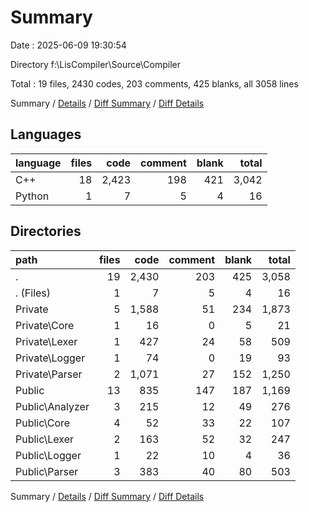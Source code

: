 # Summary

Date : 2025-06-09 19:30:54

Directory f:\\LisCompiler\\Source\\Compiler

Total : 19 files,  2430 codes, 203 comments, 425 blanks, all 3058 lines

Summary / [Details](details.md) / [Diff Summary](diff.md) / [Diff Details](diff-details.md)

## Languages
| language | files | code | comment | blank | total |
| :--- | ---: | ---: | ---: | ---: | ---: |
| C++ | 18 | 2,423 | 198 | 421 | 3,042 |
| Python | 1 | 7 | 5 | 4 | 16 |

## Directories
| path | files | code | comment | blank | total |
| :--- | ---: | ---: | ---: | ---: | ---: |
| . | 19 | 2,430 | 203 | 425 | 3,058 |
| . (Files) | 1 | 7 | 5 | 4 | 16 |
| Private | 5 | 1,588 | 51 | 234 | 1,873 |
| Private\\Core | 1 | 16 | 0 | 5 | 21 |
| Private\\Lexer | 1 | 427 | 24 | 58 | 509 |
| Private\\Logger | 1 | 74 | 0 | 19 | 93 |
| Private\\Parser | 2 | 1,071 | 27 | 152 | 1,250 |
| Public | 13 | 835 | 147 | 187 | 1,169 |
| Public\\Analyzer | 3 | 215 | 12 | 49 | 276 |
| Public\\Core | 4 | 52 | 33 | 22 | 107 |
| Public\\Lexer | 2 | 163 | 52 | 32 | 247 |
| Public\\Logger | 1 | 22 | 10 | 4 | 36 |
| Public\\Parser | 3 | 383 | 40 | 80 | 503 |

Summary / [Details](details.md) / [Diff Summary](diff.md) / [Diff Details](diff-details.md)
